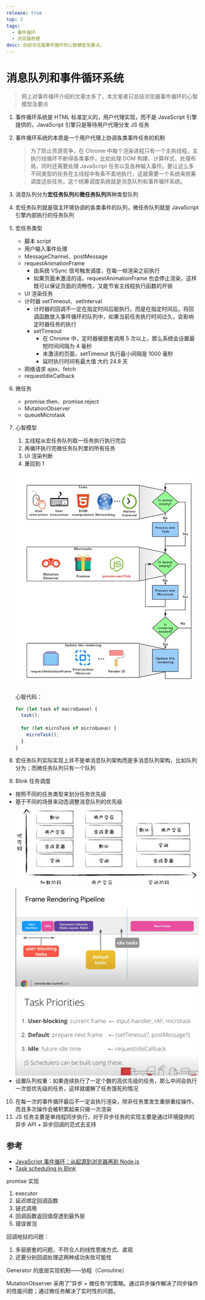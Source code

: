 ```yaml
---
release: true
top: 3
tags:
  - 事件循环
  - 浏览器原理
desc: 总结浏览器事件循环的心智模型及要点。
---
```


# 消息队列和事件循环系统

> 网上对事件循环介绍的文章太多了，本文笔者只总结浏览器事件循环的心智模型及要点

1. 事件循环系统是 HTML 标准定义的，用户代理实现，而不是 JavaScript 引擎提供的，JavaScript 引擎只是等待用户代理分发 JS 任务
2. 事件循环系统的本质是一个用户代理上协调各类事件任务的机制
   > 为了防止资源竞争，在 Chrome 中每个渲染进程只有一个主执线程，主执行线循环不断得各类事件，比如处理 DOM 构建、计算样式、处理布局，同时还需要处理 JavaScript 任务以及各种输入事件。要让这么多不同类型的任务在主线程中有条不紊地执行，这就需要一个系统来统筹调度这些任务，这个统筹调度系统就是消息队列和事件循环系统。
3. 消息队列分为**宏任务队列**和**微任务队列**两种类型队列
4. 宏任务队列就是宿主环境协调的各类事件的队列，微任务队列就是 JavaScript 引擎内部执行的任务队列
5. 宏任务类型
   - 脚本 script
   - 用户输入事件处理
   - MessageChannel、postMessage
   - requestAnimationFrame
     - 由系统 VSync 信号触发调度，在每一帧渲染之前执行
     - 如果页面未激活的话，requestAnimationFrame 也会停止渲染，这样既可以保证页面的流畅性，又能节省主线程执行函数的开销
   - UI 渲染任务
   - 计时器 setTimeout、setInterval
     - 计时器的回调不一定在指定时间后能执行。而是在指定时间后，将回调函数放入事件循环的队列中，如果当前任务执行时间过久，会影响定时器任务的执行
     - setTimeout
       - 在 Chrome 中，定时器被嵌套调用 5 次以上，那么系统会设置最短时间间隔为 4 毫秒
       - 未激活的页面，setTimeout 执行最小间隔是 1000 毫秒
       - 延时执行时间有最大值 大约 24.8 天
   - 网络请求 ajax、fetch
   - requestIdleCallback
6. 微任务
   - promise.then、promise.reject
   - MutationObserver
   - queueMicrotask
7. 心智模型

   1. 主线程从宏任务队列取一任务执行执行完后
   2. 再循环执行完微任务队列里的所有任务
   3. UI 渲染判断
   4. 重回到 1

   ![图 2](./images/1645524610613.png)

   心智代码：

   ```js
   for (let task of macroQueue) {
     task();

     for (let microTask of microQueue) {
       microTask();
     }
   }
   ```

8. 宏任务队列实际实现上并不是单消息队列架构而是多消息队列架构，比如队列分为；而微任务队列只有一个队列
9. Blink 任务调度
  - 按照不同的任务类型来划分任务优先级
  - 基于不同的场景来动态调整消息队列的优先级
    ![图 3](./images/1645541022331.png)  
    ![图 5](./images/1645602449768.png)  
    ![图 6](./images/1645602532010.png)
  - 设置队列权重：如果连续执行了一定个数的高优先级的任务，那么中间会执行一次低优先级的任务，这样就缓解了任务饿死的情况
10. 在每一次的事件循环最后不一定会执行渲染，除非任务里发生重排重绘操作，而且多次操作会被积累起来只做一次渲染
11. JS 任务主要是单线程同步执行，对于异步任务的实现主要是通过环境提供的异步 API + 异步回调的范式去支持

## 参考

- [JavaScript 事件循环：从起源到浏览器再到 Node.js](https://mp.weixin.qq.com/s/q_5c4wzsxOHiqHlPfqarzQ)
- [Task scheduling in Blink](https://chromium.googlesource.com/chromium/src/+/master/third_party/blink/renderer/platform/scheduler/TaskSchedulingInBlink.md)



promise 实现

1. executor
2. 延迟绑定回调函数
3. 链式调用
4. 回调函数返回值穿透到最外层
5. 错误冒泡

回调地狱的问题：

1. 多层嵌套的问题，不符合人的线性思维方式、直观
2. 还要分别回调处理这两种成功失败可能性

Generator 的底层实现机制——协程（Coroutine）

MutationObserver 采用了“异步 + 微任务”的策略。通过异步操作解决了同步操作的性能问题；通过微任务解决了实时性的问题。
